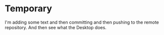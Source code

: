 # Temporary

I'm adding some text and then committing and then pushing to the remote repository.  And then see 
what the Desktop does.